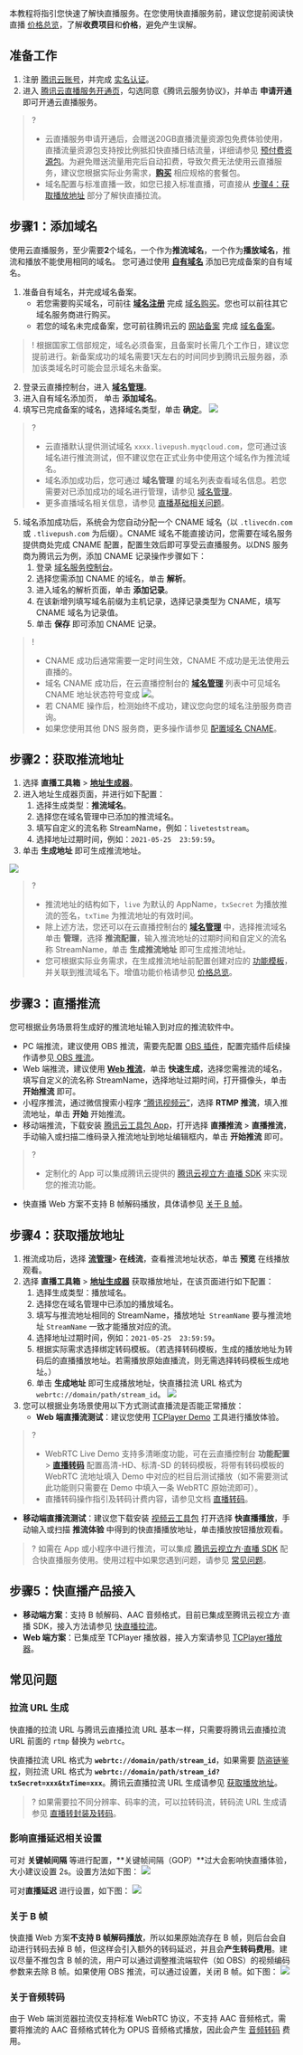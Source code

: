 本教程将指引您快速了解快直播服务。在您使用快直播服务前，建议您提前阅读快直播 [价格总览](https://cloud.tencent.com/document/product/267/52662)，了解**收费项目**和**价格**，避免产生误解。

[](id:step0)
## 准备工作
1. 注册 [腾讯云账号](https://cloud.tencent.com/register?s_url=https%3A%2F%2Fcloud.tencent.com%2Fproduct%2Flvb)，并完成 [实名认证](https://cloud.tencent.com/document/product/378/3629)。
2. 进入 [腾讯云直播服务开通页](https://console.cloud.tencent.com/live?from=product-banner-use-lvb)，勾选同意《腾讯云服务协议》，并单击 **申请开通** 即可开通云直播服务。
>?  
>- 云直播服务申请开通后，会赠送20GB直播流量资源包免费体验使用，直播流量资源包支持按比例抵扣快直播日结流量，详细请参见 [预付费资源包](https://cloud.tencent.com/document/product/267/34174#live_pag)。为避免赠送流量用完后自动扣费，导致欠费无法使用云直播服务，建议您根据实际业务需求，**[购买](https://buy.cloud.tencent.com/live?from=console-portal-buy-lvb)** 相应规格的套餐包。
>- 域名配置与标准直播一致，如您已接入标准直播，可直接从 [步骤4：获取播放地址](#step4) 部分了解快直播拉流。

[](id:step1)
## 步骤1：添加域名
使用云直播服务，至少需要**2**个域名，一个作为**推流域名**，一个作为**播放域名**，推流和播放不能使用相同的域名。
您可通过使用 [**自有域名**](https://cloud.tencent.com/document/product/267/20381) 添加已完成备案的自有域名。

1. 准备自有域名，并完成域名备案。
    - 若您需要购买域名，可前往 [**域名注册**](https://cloud.tencent.com/document/product/242/9595) 完成 [域名购买](https://buy.cloud.tencent.com/domain?from=console)。您也可以前往其它域名服务商进行购买。
    - 若您的域名未完成备案，您可前往腾讯云的 [网站备案](https://cloud.tencent.com/document/product/243) 完成 [域名备案](https://cloud.tencent.com/product/ba)。
>!  根据国家工信部规定，域名必须备案，且备案时长需几个工作日，建议您提前进行。新备案成功的域名需要1天左右的时间同步到腾讯云服务器，添加该类域名时可能会显示域名未备案。
2. 登录云直播控制台，进入 [**域名管理**](https://console.cloud.tencent.com/live/domainmanage)。
3. 进入自有域名添加页， 单击 **添加域名**。
4. 填写已完成备案的域名，选择域名类型，单击 **确定**。
![](https://qcloudimg.tencent-cloud.cn/raw/fcd55b2dbeb32daae6984832645cafd7.png)
>?
>- 云直播默认提供测试域名 `xxxx.livepush.myqcloud.com`，您可通过该域名进行推流测试，但不建议您在正式业务中使用这个域名作为推流域名。
>- 域名添加成功后，您可通过 **域名管理** 的域名列表查看域名信息。若您需要对已添加成功的域名进行管理，请参见 [域名管理](https://cloud.tencent.com/document/product/267/40935)。
>- 更多直播域名相关信息，请参见 [直播基础相关问题](https://cloud.tencent.com/document/product/267/7968#Que2)。
5. 域名添加成功后，系统会为您自动分配一个 CNAME 域名（以 `.tlivecdn.com` 或 `.tlivepush.com` 为后缀）。CNAME 域名不能直接访问，您需要在域名服务提供商处完成 CNAME 配置，配置生效后即可享受云直播服务。以DNS 服务商为腾讯云为例，添加 CNAME 记录操作步骤如下：[](id:step1_1_1)
    1. 登录 [域名服务控制台](https://console.cloud.tencent.com/domain)。
    2. 选择您需添加 CNAME 的域名，单击 **解析**。
    3. 进入域名的解析页面，单击 **添加记录**。
    4. 在该新增列填写域名前缀为主机记录，选择记录类型为 CNAME，填写 CNAME 域名为记录值。
    5. 单击 **保存** 即可添加 CNAME 记录。

>!
>- CNAME 成功后通常需要一定时间生效，CNAME 不成功是无法使用云直播的。
>- 域名 CNAME 成功后，在云直播控制台的 [**域名管理**](https://console.cloud.tencent.com/live/domainmanage) 列表中可见域名 CNAME 地址状态符号变成 ![](https://main.qcloudimg.com/raw/0fc346399ae095d69113d4944e511a20.png)。
>- 若 CNAME 操作后，检测始终不成功，建议您向您的域名注册服务商咨询。
>- 如果您使用其他 DNS 服务商，更多操作请参见 [配置域名 CNAME](https://cloud.tencent.com/document/product/267/19908)。

## 步骤2：获取推流地址

1. 选择 **直播工具箱** > [**地址生成器**](https://console.cloud.tencent.com/live/addrgenerator/addrgenerator)。
2. 进入地址生成器页面，并进行如下配置：
   1. 选择生成类型：**推流域名**。
   2. 选择您在域名管理中已添加的推流域名。
   3. 填写自定义的流名称 StreamName，例如：`liveteststream`。
   4. 选择地址过期时间，例如：`2021-05-25  23:59:59`。
3. 单击  **生成地址** 即可生成推流地址。

![](https://main.qcloudimg.com/raw/73e124288a9258b6304d398fbdb132be.png)

>? 
>- 推流地址的结构如下，`live` 为默认的 AppName，`txSecret` 为播放推流的签名，`txTime` 为推流地址的有效时间。
>- 除上述方法，您还可以在云直播控制台的 [**域名管理**](https://console.cloud.tencent.com/live/domainmanage) 中，选择推流域名单击 **管理**，选择 **推流配置**，输入推流地址的过期时间和自定义的流名称 StreamName，单击 **生成推流地址** 即可生成推流地址。
>- 您可根据实际业务需求，在生成推流地址前配置创建对应的 [功能模板](https://cloud.tencent.com/document/product/267/13364)，并关联到推流域名下。增值功能价格请参见 [价格总览](https://cloud.tencent.com/document/product/267/2818)。

[](id:step3)
## 步骤3：直播推流
您可根据业务场景将生成好的推流地址输入到对应的推流软件中。
- PC 端推流，建议使用 OBS 推流，需要先配置 [OBS 插件](https://cloud.tencent.com/document/product/267/59017#.E6.B3.A8.E6.84.8F.E4.BA.8B.E9.A1.B9)，配置完插件后续操作请参见[ OBS 推流](https://cloud.tencent.com/document/product/267/32726)。
- Web 端推流，建议使用 [**Web 推流**](https://console.cloud.tencent.com/live/tools/webpush)，单击 **快速生成**，选择您需推流的域名，填写自定义的流名称 StreamName，选择地址过期时间，打开摄像头，单击 **开始推流** 即可。
- 小程序推流，通过微信搜索小程序 [“腾讯视频云”](https://cloud.tencent.com/document/product/454/6555#.E5.B0.8F.E7.A8.8B.E5.BA.8F-demo)，选择 **RTMP 推流**，填入推流地址，单击 **开始** 开始推流。    
- 移动端推流，下载安装 [腾讯云工具包 App](https://cloud.tencent.com/document/product/454/6555#.E8.85.BE.E8.AE.AF.E4.BA.91.E5.B7.A5.E5.85.B7.E5.8C.85-app)，打开选择 **直播推流** > **直播推流**，手动输入或扫描二维码录入推流地址到地址编辑框内，单击 **开始推流** 即可。

>? 
>- 定制化的 App 可以集成腾讯云提供的 [腾讯云视立方·直播 SDK](https://cloud.tencent.com/document/product/454) 来实现您的推流功能。
- 快直播 Web 方案不支持 B 帧解码播放，具体请参见 [关于 B 帧](#b_frame)。

[](id:step4)
## 步骤4：获取播放地址

1. 推流成功后，选择 [**流管理**](https://console.cloud.tencent.com/live/streammanage)> **在线流**，查看推流地址状态，单击 **预览** 在线播放观看。
2. 选择 **直播工具箱** > [**地址生成器**](https://console.cloud.tencent.com/live/addrgenerator/addrgenerator) 获取播放地址，在该页面进行如下配置：
   1. 选择生成类型：播放域名。
   2. 选择您在域名管理中已添加的播放域名。
   3. 填写与推流地址相同的 StreamName，播放地址` StreamName` 要与推流地址 `StreamName` 一致才能播放对应的流。
   4. 选择地址过期时间，例如：`2021-05-25  23:59:59`。
   5. 根据实际需求选择绑定转码模板。（若选择转码模板，生成的播放地址为转码后的直播播放地址。若需播放原始直播流，则无需选择转码模板生成地址。）
   5. 单击  **生成地址** 即可生成播放地址，快直播拉流 URL 格式为 `webrtc://domain/path/stream_id`。
   ![](https://main.qcloudimg.com/raw/905b3496f95dbae05c2d75e6cc0cdd20.png)
3. 您可以根据业务场景使用以下方式测试直播流是否能正常播放：
   - **Web 端直播流测试**：建议您使用 [TCPlayer Demo](https://tcplayer.vcube.tencent.com) 工具进行播放体验。
>?
>- WebRTC Live Demo 支持多清晰度功能，可在云直播控制台 **功能配置** > [**直播转码**](https://console.cloud.tencent.com/live/config/transcode) 配置高清-HD、标清-SD 的转码模板，将带有转码模板的 WebRTC 流地址填入 Demo 中对应的栏目后测试播放（如不需要测试此功能则只需要在 Demo 中填入一条 WebRTC 原始流即可）。
>- 直播转码操作指引及转码计费内容，请参见文档 [直播转码](https://cloud.tencent.com/document/product/267/20385)。
   - **移动端直播流测试**：建议您下载安装 [视频云工具包](https://cloud.tencent.com/document/product/454/6555#.E8.85.BE.E8.AE.AF.E4.BA.91.E5.B7.A5.E5.85.B7.E5.8C.85-app) 打开选择 **快直播播放**，手动输入或扫描 **推流体验** 中得到的快直播播放地址，单击播放按钮播放观看。
>? 如需在 App 或小程序中进行推流，可以集成 [腾讯云视立方·直播 SDK](https://cloud.tencent.com/product/mlvb) 配合快直播服务使用。使用过程中如果您遇到问题，请参见 [常见问题](#que)。

## 步骤5：快直播产品接入
- **移动端方案**：支持 B 帧解码、AAC 音频格式，目前已集成至腾讯云视立方·直播 SDK，接入方法请参见 [快直播拉流](https://cloud.tencent.com/document/product/454/55880)。
- **Web 端方案**：已集成至 TCPlayer 播放器，接入方案请参见 [TCPlayer播放器](https://cloud.tencent.com/document/product/881/30818)。

[](id:que)
## 常见问题
[](id:play_url)
### 拉流 URL 生成
快直播的拉流 URL 与腾讯云直播拉流 URL 基本一样，只需要将腾讯云直播拉流 URL 前面的 `rtmp` 替换为 `webrtc`。

快直播拉流 URL 格式为 **`webrtc://domain/path/stream_id`**，如果需要 [防盗链鉴权](https://cloud.tencent.com/document/product/267/32735)，则拉流 URL 格式为 **`webrtc://domain/path/stream_id?txSecret=xxx&txTime=xxx`**。腾讯云直播拉流 URL 生成请参见 [获取播放地址](#step4)。

>? 如果需要拉不同分辨率、码率的流，可以拉转码流，转码流 URL 生成请参见 [直播转封装及转码](https://cloud.tencent.com/document/product/267/32736)。

[](id:b_frame)
### 影响直播延迟相关设置
可对 **关键帧间隔** 等进行配置，**关键帧间隔（GOP）**过大会影响快直播体验，大小建议设置 2s。设置方法如下图：
![](https://qcloudimg.tencent-cloud.cn/raw/cf3d528c1a633952b8bf138f2a57a8a7.png)

可对**直播延迟** 进行设置，如下图：
![](https://qcloudimg.tencent-cloud.cn/raw/f3e44d437ff158ca5bccc9a2f7aeb548.png)


### 关于 B 帧
快直播 Web 方案**不支持 B 帧解码播放**，所以如果原始流存在 B 帧，则后台会自动进行转码去掉 B 帧，但这样会引入额外的转码延迟，并且会**产生转码费用**。建议尽量不推包含 B 帧的流，用户可以通过调整推流端软件（如 OBS）的视频编码参数来去除 B 帧。如果使用 OBS 推流，可以通过设置，关闭 B 帧。如下图：
![](https://qcloudimg.tencent-cloud.cn/raw/94cc3967ab328b2a130d1d05305aaf11.png)

[](id:a_transcoding)
### 关于音频转码
由于 Web 端浏览器拉流仅支持标准 WebRTC 协议，不支持 AAC 音频格式，需要将推流的 AAC 音频格式转化为 OPUS 音频格式播放，因此会产生 [音频转码](https://cloud.tencent.com/document/product/267/39889#.E9.9F.B3.E9.A2.91.E8.BD.AC.E7.A0.81) 费用。
